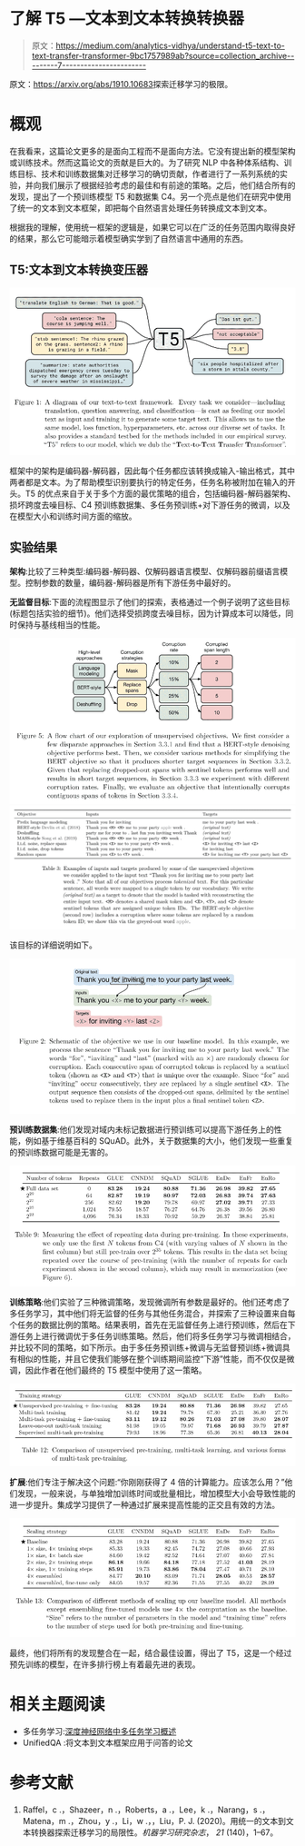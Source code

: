 # 了解 T5 —文本到文本转换转换器

> 原文：<https://medium.com/analytics-vidhya/understand-t5-text-to-text-transfer-transformer-9bc1757989ab?source=collection_archive---------7----------------------->

原文：<https://arxiv.org/abs/1910.10683>探索迁移学习的极限。

# 概观

在我看来，这篇论文更多的是面向工程而不是面向方法。它没有提出新的模型架构或训练技术。然而这篇论文的贡献是巨大的。为了研究 NLP 中各种体系结构、训练目标、技术和训练数据集对迁移学习的确切贡献，作者进行了一系列系统的实验，并向我们展示了根据经验考虑的最佳和有前途的策略。之后，他们结合所有的发现，提出了一个预训练模型 T5 和数据集 C4。另一个亮点是他们在研究中使用了统一的文本到文本框架，即把每个自然语言处理任务转换成文本到文本。

根据我的理解，使用统一框架的逻辑是，如果它可以在广泛的任务范围内取得良好的结果，那么它可能暗示着模型确实学到了自然语言中通用的东西。

## **T5:文本到文本转换变压器**

![](img/d99084ea9f47102730df82abe641ee82.png)

框架中的架构是编码器-解码器，因此每个任务都应该转换成输入-输出格式，其中两者都是文本。为了帮助模型识别要执行的特定任务，任务名称被附加在输入的开头。T5 的优点来自于关于多个方面的最优策略的组合，包括编码器-解码器架构、损坏跨度去噪目标、C4 预训练数据集、多任务预训练+对下游任务的微调，以及在模型大小和训练时间方面的缩放。

## **实验结果**

**架构**:比较了三种类型:编码器-解码器、仅解码器语言模型、仅解码器前缀语言模型。控制参数的数量，编码器-解码器是所有下游任务中最好的。

**无监督目标**:下面的流程图显示了他们的探索，表格通过一个例子说明了这些目标(标题包括实验的细节)。他们选择受损跨度去噪目标，因为计算成本可以降低，同时保持与基线相当的性能。

![](img/4c72fa47226d80b25d3dfffc3dd797f7.png)![](img/98f76f99bc75358fdfde7c6457adfa3c.png)

该目标的详细说明如下。

![](img/cdfd2d099bb434ec8511923e2a351bdc.png)

**预训练数据集**:他们发现对域内未标记数据进行预训练可以提高下游任务上的性能，例如基于维基百科的 SQuAD。此外，关于数据集的大小，他们发现一些重复的预训练数据可能是无害的。

![](img/79065d9f0c20fb07186e88168143eafe.png)

**训练策略**:他们实验了三种微调策略，发现微调所有参数是最好的。他们还考虑了多任务学习，其中他们将无监督的任务与其他任务混合，并探索了三种设置来自每个任务的数据比例的策略。结果表明，首先在无监督任务上进行预训练，然后在下游任务上进行微调优于多任务训练策略。然后，他们将多任务学习与微调相结合，并比较不同的策略，如下所示。由于多任务预训练+微调与无监督预训练+微调具有相似的性能，并且它使我们能够在整个训练期间监控“下游”性能，而不仅仅是微调，因此作者在他们最终的 T5 模型中使用了这一策略。

![](img/ceb53ba310ddebe4a5e4b34007f1e760.png)

**扩展**:他们专注于解决这个问题:“你刚刚获得了 4 倍的计算能力。应该怎么用？”他们发现，一般来说，与单独增加训练时间或批量相比，增加模型大小会导致性能的进一步提升。集成学习提供了一种通过扩展来提高性能的正交且有效的方法。

![](img/e0b3f855cf98bbd7ffb91a40cfd9de0a.png)

最终，他们将所有的发现整合在一起，结合最佳设置，得出了 T5，这是一个经过预先训练的模型，在许多排行榜上有着最先进的表现。

# **相关主题阅读**

*   多任务学习:[深度神经网络中多任务学习概述](https://ruder.io/multi-task/)
*   UnifiedQA :将文本到文本框架应用于问答的论文

# **参考文献**

1.  Raffel，c .，Shazeer，n .，Roberts，a .，Lee，k .，Narang，s .，Matena，m .，Zhou，y .，Li，w .，，Liu，P. J. (2020)。用统一的文本到文本转换器探索迁移学习的局限性。*机器学习研究杂志*， *21* (140)，1–67。